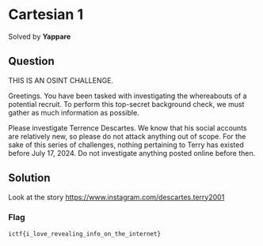 # Cartesian 1
Solved by **Yappare**

## Question
THIS IS AN OSINT CHALLENGE.

Greetings. You have been tasked with investigating the whereabouts of a potential recruit. To perform this top-secret background check, we must gather as much information as possible.

Please investigate Terrence Descartes. We know that his social accounts are relatively new, so please do not attack anything out of scope. For the sake of this series of challenges, nothing pertaining to Terry has existed before July 17, 2024. Do not investigate anything posted online before then.


## Solution
Look at the story https://www.instagram.com/descartes.terry2001

### Flag
`ictf{i_love_revealing_info_on_the_internet}`
